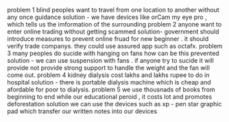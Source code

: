 problem 1 
blind peoples want to travel from one location to another without any once guidance 
solution - we have devices like orCam my eye pro , which tells us the imformation of the surrounding
problem 2
anyone want to enter online trading without getting scammed
solution- government should introduce measures to prevent online fruad for new beginner . it should verify trade companys.
they could use assured app such as octafx. 
problem 3
many peoples do sucide with hanging on fans how can be this prevented
solution - we can use suspension with fans . if anyone try to sucide it will provide not provide  strong support to handle the weight and the fan will come out.
problem 4 
kidney dialysis cost lakhs and lakhs rupee to do in hospital 
solution - there is portable dialysis machine which is cheap and afordable for poor to dialysis.
problem 5 
we use thousnads of books from beginning to end while our educational peroid , it costs lot and promotes deforestation
solution we can use the devices such as xp - pen star graphic pad which transfer our written notes into our devices
